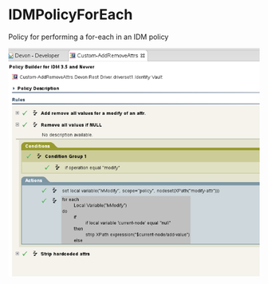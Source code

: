 # IDMPolicyForEach
Policy for performing a for-each in an IDM policy

<img src="ForEachPolicy.png"/>
